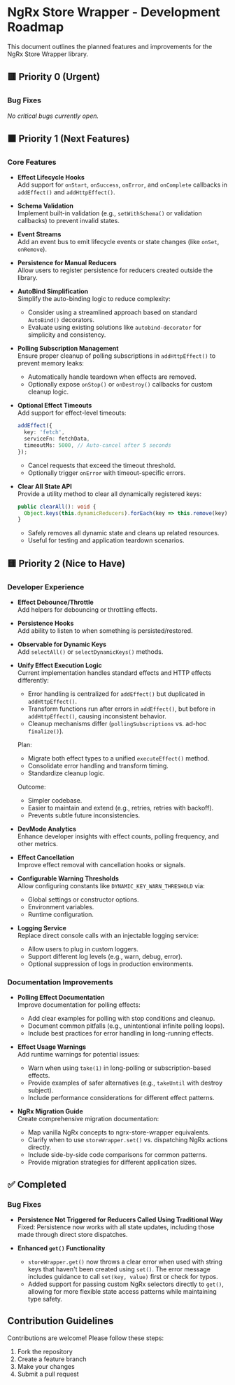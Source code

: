 # NgRx Store Wrapper - Development Roadmap

This document outlines the planned features and improvements for the NgRx Store Wrapper library.

## 🟥 Priority 0 (Urgent)

### Bug Fixes
*No critical bugs currently open.*

## 🟧 Priority 1 (Next Features)

### Core Features
- **Effect Lifecycle Hooks**  
  Add support for `onStart`, `onSuccess`, `onError`, and `onComplete` callbacks in `addEffect()` and `addHttpEffect()`.

- **Schema Validation**  
  Implement built-in validation (e.g., `setWithSchema()` or validation callbacks) to prevent invalid states.

- **Event Streams**  
  Add an event bus to emit lifecycle events or state changes (like `onSet`, `onRemove`).

- **Persistence for Manual Reducers**  
  Allow users to register persistence for reducers created outside the library.

- **AutoBind Simplification**  
  Simplify the auto-binding logic to reduce complexity:
    - Consider using a streamlined approach based on standard `AutoBind()` decorators.
    - Evaluate using existing solutions like `autobind-decorator` for simplicity and consistency.

- **Polling Subscription Management**  
  Ensure proper cleanup of polling subscriptions in `addHttpEffect()` to prevent memory leaks:
    - Automatically handle teardown when effects are removed.
    - Optionally expose `onStop()` or `onDestroy()` callbacks for custom cleanup logic.

- **Optional Effect Timeouts**  
  Add support for effect-level timeouts:
    ```typescript
    addEffect({
      key: 'fetch',
      serviceFn: fetchData,
      timeoutMs: 5000, // Auto-cancel after 5 seconds
    });
    ```
    - Cancel requests that exceed the timeout threshold.
    - Optionally trigger `onError` with timeout-specific errors.

- **Clear All State API**  
  Provide a utility method to clear all dynamically registered keys:
    ```typescript
    public clearAll(): void {
      Object.keys(this.dynamicReducers).forEach(key => this.remove(key));
    }
    ```
    - Safely removes all dynamic state and cleans up related resources.
    - Useful for testing and application teardown scenarios.

## 🟨 Priority 2 (Nice to Have)

### Developer Experience
- **Effect Debounce/Throttle**  
  Add helpers for debouncing or throttling effects.

- **Persistence Hooks**  
  Add ability to listen to when something is persisted/restored.

- **Observable for Dynamic Keys**  
  Add `selectAll()` or `selectDynamicKeys()` methods.

- **Unify Effect Execution Logic**  
  Current implementation handles standard effects and HTTP effects differently:
    - Error handling is centralized for `addEffect()` but duplicated in `addHttpEffect()`.
    - Transform functions run after errors in `addEffect()`, but before in `addHttpEffect()`, causing inconsistent behavior.
    - Cleanup mechanisms differ (`pollingSubscriptions` vs. ad-hoc `finalize()`).
    
    Plan:
    - Migrate both effect types to a unified `executeEffect()` method.
    - Consolidate error handling and transform timing.
    - Standardize cleanup logic.
    
    Outcome:
    - Simpler codebase.
    - Easier to maintain and extend (e.g., retries, retries with backoff).
    - Prevents subtle future inconsistencies.

- **DevMode Analytics**  
  Enhance developer insights with effect counts, polling frequency, and other metrics.

- **Effect Cancellation**  
  Improve effect removal with cancellation hooks or signals.

- **Configurable Warning Thresholds**  
  Allow configuring constants like `DYNAMIC_KEY_WARN_THRESHOLD` via:
    - Global settings or constructor options.
    - Environment variables.
    - Runtime configuration.

- **Logging Service**  
  Replace direct console calls with an injectable logging service:
    - Allow users to plug in custom loggers.
    - Support different log levels (e.g., warn, debug, error).
    - Optional suppression of logs in production environments.

### Documentation Improvements

- **Polling Effect Documentation**  
  Improve documentation for polling effects:
    - Add clear examples for polling with stop conditions and cleanup.
    - Document common pitfalls (e.g., unintentional infinite polling loops).
    - Include best practices for error handling in long-running effects.

- **Effect Usage Warnings**  
  Add runtime warnings for potential issues:
    - Warn when using `take(1)` in long-polling or subscription-based effects.
    - Provide examples of safer alternatives (e.g., `takeUntil` with destroy subject).
    - Include performance considerations for different effect patterns.

- **NgRx Migration Guide**  
  Create comprehensive migration documentation:
    - Map vanilla NgRx concepts to ngrx-store-wrapper equivalents.
    - Clarify when to use `storeWrapper.set()` vs. dispatching NgRx actions directly.
    - Include side-by-side code comparisons for common patterns.
    - Provide migration strategies for different application sizes.

## ✅ Completed

### Bug Fixes
- **Persistence Not Triggered for Reducers Called Using Traditional Way**  
  Fixed: Persistence now works with all state updates, including those made through direct store dispatches.

- **Enhanced `get()` Functionality**  
  - `storeWrapper.get()` now throws a clear error when used with string keys that haven't been created using `set()`. The error message includes guidance to call `set(key, value)` first or check for typos.
  - Added support for passing custom NgRx selectors directly to `get()`, allowing for more flexible state access patterns while maintaining type safety.

## Contribution Guidelines

Contributions are welcome! Please follow these steps:
1. Fork the repository
2. Create a feature branch
3. Make your changes
4. Submit a pull request
